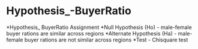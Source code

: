 # Hypothesis_-BuyerRatio
*Hypothesis_ BuyerRatio Assignment
*Null Hypothesis (Ho) - male-female buyer rations are similar across regions
*Alternate Hypothesis (Ha) - male-female buyer rations are not similar across regions
*Test - Chisquare test
